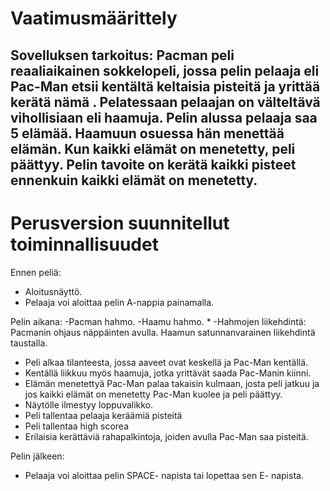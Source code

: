 
    
# Vaatimusmäärittely

## Sovelluksen tarkoitus: Pacman peli reaaliaikainen sokkelopeli, jossa pelin pelaaja eli Pac-Man etsii kentältä keltaisia pisteitä ja yrittää kerätä nämä . Pelatessaan pelaajan on välteltävä vihollisiaan eli haamuja. Pelin alussa pelaaja saa 5 elämää. Haamuun osuessa hän menettää elämän. Kun kaikki elämät on menetetty, peli päättyy. Pelin tavoite on kerätä kaikki pisteet ennenkuin kaikki elämät on menetetty.
      
# Perusversion suunnitellut toiminnallisuudet
	
Ennen peliä:
- Aloitusnäyttö. 
- Pelaaja voi aloittaa pelin A-nappia painamalla.

Pelin aikana:
-Pacman hahmo. 
-Haamu hahmo. *
-Hahmojen liikehdintä:
 Pacmanin ohjaus näppäinten avulla. 
 Haamun satunnanvarainen liikehdintä taustalla. 
- Peli alkaa tilanteesta, jossa aaveet ovat keskellä ja Pac-Man kentällä.
- Kentällä liikkuu myös  haamuja, jotka yrittävät saada Pac-Manin kiinni.
- Elämän menetettyä Pac-Man palaa takaisin kulmaan, josta peli jatkuu ja jos kaikki elämät on menetetty Pac-Man kuolee ja peli päättyy.
- Näytölle ilmestyy loppuvalikko.
- Peli tallentaa pelaaja keräämiä pisteitä
- Peli tallentaa high scorea
- Erilaisia kerättäviä rahapalkintoja, joiden avulla Pac-Man saa pisteitä.

      

Pelin jälkeen:
- Pelaaja voi aloittaa pelin SPACE- napista tai lopettaa sen E- napista.
